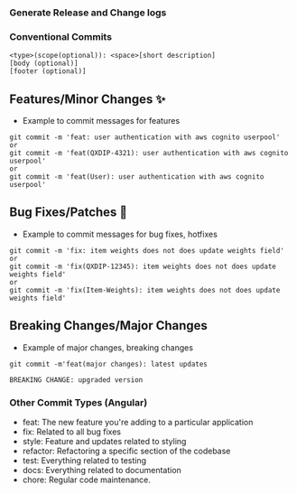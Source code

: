 ### Generate Release and Change logs

### Conventional Commits
```
<type>(scope(optional)): <space>[short description]
[body (optional)]
[footer (optional)]
```
## Features/Minor Changes ✨
- Example to commit messages for features
```
git commit -m 'feat: user authentication with aws cognito userpool'
or
git commit -m 'feat(QXDIP-4321): user authentication with aws cognito userpool'
or
git commit -m 'feat(User): user authentication with aws cognito userpool'
```

## Bug Fixes/Patches 🐛
- Example to commit messages for bug fixes, hotfixes
```
git commit -m 'fix: item weights does not does update weights field'
or
git commit -m 'fix(QXDIP-12345): item weights does not does update weights field'
or
git commit -m 'fix(Item-Weights): item weights does not does update weights field'
```

## Breaking Changes/Major Changes
- Example of major changes, breaking changes
```
git commit -m'feat(major changes): latest updates

BREAKING CHANGE: upgraded version
```

### Other Commit Types (Angular)
- feat: The new feature you're adding to a particular application
- fix: Related to all bug fixes
- style: Feature and updates related to styling
- refactor: Refactoring a specific section of the codebase
- test: Everything related to testing
- docs: Everything related to documentation
- chore: Regular code maintenance. 

